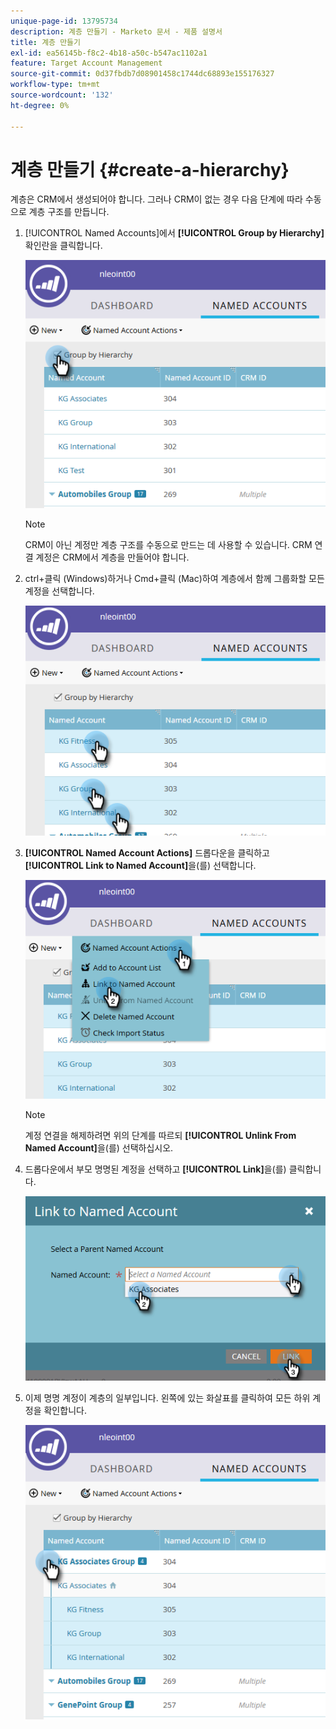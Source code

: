 ```yaml
---
unique-page-id: 13795734
description: 계층 만들기 - Marketo 문서 - 제품 설명서
title: 계층 만들기
exl-id: ea56145b-f8c2-4b18-a50c-b547ac1102a1
feature: Target Account Management
source-git-commit: 0d37fbdb7d08901458c1744dc68893e155176327
workflow-type: tm+mt
source-wordcount: '132'
ht-degree: 0%

---
```


# 계층 만들기 {#create-a-hierarchy}

계층은 CRM에서 생성되어야 합니다. 그러나 CRM이 없는 경우 다음 단계에 따라 수동으로 계층 구조를 만듭니다.

1. [!UICONTROL Named Accounts]에서 **[!UICONTROL Group by Hierarchy]** 확인란을 클릭합니다.

   ![](assets/create-a-hierarchy-1.png)

   >[!NOTE]
   >
   >CRM이 아닌 계정만 계층 구조를 수동으로 만드는 데 사용할 수 있습니다. CRM 연결 계정은 CRM에서 계층을 만들어야 합니다.

1. ctrl+클릭 (Windows)하거나 Cmd+클릭 (Mac)하여 계층에서 함께 그룹화할 모든 계정을 선택합니다.

   ![](assets/create-a-hierarchy-2.png)

1. **[!UICONTROL Named Account Actions]** 드롭다운을 클릭하고 **[!UICONTROL Link to Named Account]**&#x200B;을(를) 선택합니다.

   ![](assets/create-a-hierarchy-3.png)

   >[!NOTE]
   >
   >계정 연결을 해제하려면 위의 단계를 따르되 **[!UICONTROL Unlink From Named Account]**&#x200B;을(를) 선택하십시오.

1. 드롭다운에서 부모 명명된 계정을 선택하고 **[!UICONTROL Link]**&#x200B;을(를) 클릭합니다.

   ![](assets/create-a-hierarchy-4.png)

1. 이제 명명 계정이 계층의 일부입니다. 왼쪽에 있는 화살표를 클릭하여 모든 하위 계정을 확인합니다.

   ![](assets/create-a-hierarchy-5.png)
